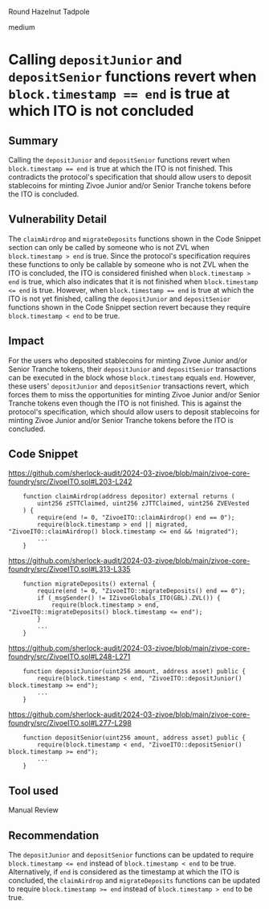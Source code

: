 Round Hazelnut Tadpole

medium

# Calling `depositJunior` and `depositSenior` functions revert when `block.timestamp == end` is true at which ITO is not concluded

## Summary
Calling the `depositJunior` and `depositSenior` functions revert when `block.timestamp == end` is true at which the ITO is not finished. This contradicts the protocol's specification that should allow users to deposit stablecoins for minting Zivoe Junior and/or Senior Tranche tokens before the ITO is concluded.

## Vulnerability Detail
The `claimAirdrop` and `migrateDeposits` functions shown in the Code Snippet section can only be called by someone who is not ZVL when `block.timestamp > end` is true. Since the protocol's specification requires these functions to only be callable by someone who is not ZVL when the ITO is concluded, the ITO is considered finished when `block.timestamp > end` is true, which also indicates that it is not finished when `block.timestamp <= end` is true. However, when `block.timestamp == end` is true at which the ITO is not yet finished, calling the `depositJunior` and `depositSenior` functions shown in the Code Snippet section revert because they require `block.timestamp < end` to be true.

## Impact
For the users who deposited stablecoins for minting Zivoe Junior and/or Senior Tranche tokens, their `depositJunior` and `depositSenior` transactions can be executed in the block whose `block.timestamp` equals `end`. However, these users' `depositJunior` and `depositSenior` transactions revert, which forces them to miss the opportunities for minting Zivoe Junior and/or Senior Tranche tokens even though the ITO is not finished. This is against the protocol's specification, which should allow users to deposit stablecoins for minting Zivoe Junior and/or Senior Tranche tokens before the ITO is concluded.

## Code Snippet
https://github.com/sherlock-audit/2024-03-zivoe/blob/main/zivoe-core-foundry/src/ZivoeITO.sol#L203-L242
```solidity
    function claimAirdrop(address depositor) external returns (
        uint256 zSTTClaimed, uint256 zJTTClaimed, uint256 ZVEVested
    ) {
        require(end != 0, "ZivoeITO::claimAirdrop() end == 0");
        require(block.timestamp > end || migrated, "ZivoeITO::claimAirdrop() block.timestamp <= end && !migrated");
        ...
    }
```

https://github.com/sherlock-audit/2024-03-zivoe/blob/main/zivoe-core-foundry/src/ZivoeITO.sol#L313-L335
```solidity
    function migrateDeposits() external {
        require(end != 0, "ZivoeITO::migrateDeposits() end == 0");
        if (_msgSender() != IZivoeGlobals_ITO(GBL).ZVL()) {
            require(block.timestamp > end, "ZivoeITO::migrateDeposits() block.timestamp <= end");
        }
        ...
    }
```

https://github.com/sherlock-audit/2024-03-zivoe/blob/main/zivoe-core-foundry/src/ZivoeITO.sol#L248-L271
```solidity
    function depositJunior(uint256 amount, address asset) public {
        require(block.timestamp < end, "ZivoeITO::depositJunior() block.timestamp >= end");
        ...
    }
```

https://github.com/sherlock-audit/2024-03-zivoe/blob/main/zivoe-core-foundry/src/ZivoeITO.sol#L277-L298
```solidity
    function depositSenior(uint256 amount, address asset) public {
        require(block.timestamp < end, "ZivoeITO::depositSenior() block.timestamp >= end");
        ...
    }
```

## Tool used
Manual Review

## Recommendation
The `depositJunior` and `depositSenior` functions can be updated to require `block.timestamp <= end` instead of `block.timestamp < end` to be true. Alternatively, if `end` is considered as the timestamp at which the ITO is concluded, the `claimAirdrop` and `migrateDeposits` functions can be updated to require `block.timestamp >= end` instead of `block.timestamp > end` to be true.